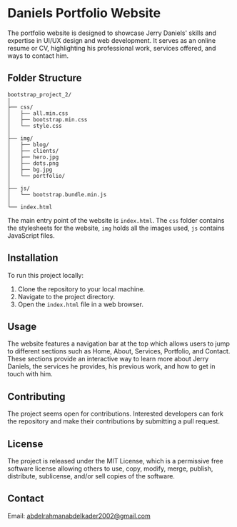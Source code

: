 
# Daniels Portfolio Website

The portfolio website is designed to showcase Jerry Daniels' skills and expertise in UI/UX design and web development. It serves as an online resume or CV, highlighting his professional work, services offered, and ways to contact him.

## Folder Structure

```
bootstrap_project_2/
│
├── css/
│   ├── all.min.css
│   ├── bootstrap.min.css
│   └── style.css
│
├── img/
│   ├── blog/
│   ├── clients/
│   ├── hero.jpg
│   ├── dots.png
│   ├── bg.jpg
│   └── portfolio/
│
├── js/
│   └── bootstrap.bundle.min.js
│
└── index.html
```

The main entry point of the website is `index.html`. The `css` folder contains the stylesheets for the website, `img` holds all the images used, `js` contains JavaScript files.

## Installation

To run this project locally:

1. Clone the repository to your local machine.
2. Navigate to the project directory.
3. Open the `index.html` file in a web browser.

## Usage

The website features a navigation bar at the top which allows users to jump to different sections such as Home, About, Services, Portfolio, and Contact. These sections provide an interactive way to learn more about Jerry Daniels, the services he provides, his previous work, and how to get in touch with him.

## Contributing

The project seems open for contributions. Interested developers can fork the repository and make their contributions by submitting a pull request.

## License

The project is released under the MIT License, which is a permissive free software license allowing others to use, copy, modify, merge, publish, distribute, sublicense, and/or sell copies of the software.

## Contact

Email: abdelrahmanabdelkader2002@gmail.com
